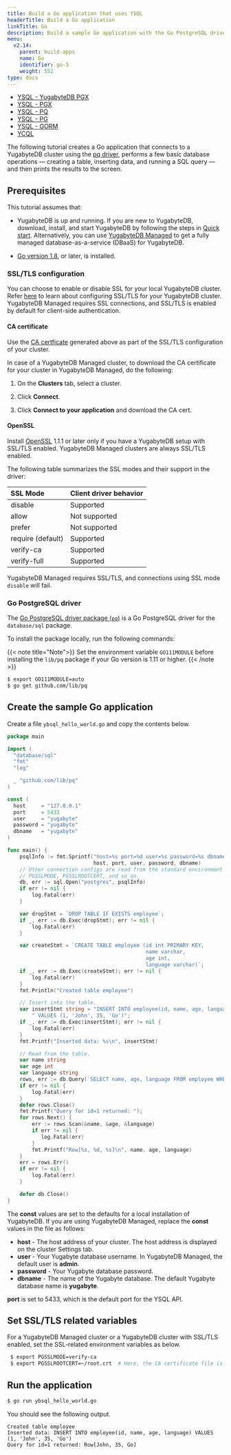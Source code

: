```yaml
---
title: Build a Go application that uses YSQL
headerTitle: Build a Go application
linkTitle: Go
description: Build a sample Go application with the Go PostgreSQL driver and perform basic database operations.
menu:
  v2.14:
    parent: build-apps
    name: Go
    identifier: go-3
    weight: 552
type: docs
---
```


<ul class="nav nav-tabs-alt nav-tabs-yb">
  <li>
    <a href="../ysql-yb-pgx/" class="nav-link">
      <i class="icon-postgres" aria-hidden="true"></i>
      YSQL - YugabyteDB PGX
    </a>
  </li>
  <li>
    <a href="../ysql-pgx/" class="nav-link">
      <i class="icon-postgres" aria-hidden="true"></i>
      YSQL - PGX
    </a>
  </li>
  <li >
    <a href="../ysql-pq/" class="nav-link active">
      <i class="icon-postgres" aria-hidden="true"></i>
      YSQL - PQ
    </a>
  </li>
  <li >
    <a href="../ysql-pg/" class="nav-link">
      <i class="icon-postgres" aria-hidden="true"></i>
      YSQL - PG
    </a>
  </li>
  <li >
    <a href="../ysql-gorm/" class="nav-link">
      <i class="icon-postgres" aria-hidden="true"></i>
      YSQL - GORM
    </a>
  </li>
  <li>
    <a href="../ycql/" class="nav-link">
      <i class="icon-cassandra" aria-hidden="true"></i>
      YCQL
    </a>
  </li>
</ul>

The following tutorial creates a Go application that connects to a YugabyteDB cluster using the [pq driver](https://godoc.org/github.com/lib/pq), performs a few basic database operations — creating a table, inserting data, and running a SQL query — and then prints the results to the screen.

## Prerequisites

This tutorial assumes that:

- YugabyteDB is up and running. If you are new to YugabyteDB, download, install, and start YugabyteDB by following the steps in [Quick start](/preview/tutorials/quick-start/). Alternatively, you can use [YugabyteDB Managed](http://cloud.yugabyte.com/register) to get a fully managed database-as-a-service (DBaaS) for YugabyteDB.

- [Go version 1.8](https://golang.org/dl/), or later, is installed.

### SSL/TLS configuration

You can choose to enable or disable SSL for your local YugabyteDB cluster. Refer [here](../../../../secure/tls-encryption/client-to-server/) to learn about configuring SSL/TLS for your YugabyteDB cluster. YugabyteDB Managed requires SSL connections, and SSL/TLS is enabled by default for client-side authentication.

#### CA certificate

Use the  [CA certficate](../../../../secure/tls-encryption/server-certificates/#generate-the-root-certificate-file) generated above as part of the SSL/TLS configuration of your cluster.

In case of a YugabyteDB Managed cluster, to download the CA certificate for your cluster in YugabyteDB Managed, do the following:

1. On the **Clusters** tab, select a cluster.

1. Click **Connect**.

1. Click **Connect to your application** and download the CA cert.

#### OpenSSL

Install [OpenSSL](https://www.openssl.org/) 1.1.1 or later only if you have a YugabyteDB setup with SSL/TLS enabled. YugabyteDB Managed clusters are always SSL/TLS enabled.

The following table summarizes the SSL modes and their support in the driver:

| SSL Mode | Client driver behavior |
| :--------- | :---------------- |
| disable | Supported |
| allow | Not supported |
| prefer | Not supported |
| require (default) | Supported |
| verify-ca | Supported |
| verify-full | Supported |

YugabyteDB Managed requires SSL/TLS, and connections using SSL mode `disable` will fail.

### Go PostgreSQL driver

The [Go PostgreSQL driver package (`pq`)](https://godoc.org/github.com/lib/pq) is a Go PostgreSQL driver for the `database/sql` package.

To install the package locally, run the following commands:

{{< note title="Note">}}
Set the  environment variable `GO111MODULE` before installing the `lib/pq` package if your Go version is 1.11 or higher.
{{< /note >}}

```sh
$ export GO111MODULE=auto
$ go get github.com/lib/pq
```

## Create the sample Go application

Create a file `ybsql_hello_world.go` and copy the contents below.

```go
package main

import (
  "database/sql"
  "fmt"
  "log"

  _ "github.com/lib/pq"
)

const (
  host     = "127.0.0.1"
  port     = 5433
  user     = "yugabyte"
  password = "yugabyte"
  dbname   = "yugabyte"
)

func main() {
    psqlInfo := fmt.Sprintf("host=%s port=%d user=%s password=%s dbname=%s",
                            host, port, user, password, dbname)
    // Other connection configs are read from the standard environment variables:
    // PGSSLMODE, PGSSLROOTCERT, and so on.
    db, err := sql.Open("postgres", psqlInfo)
    if err != nil {
        log.Fatal(err)
    }

    var dropStmt = `DROP TABLE IF EXISTS employee`;
    if _, err := db.Exec(dropStmt); err != nil {
        log.Fatal(err)
    }

    var createStmt = `CREATE TABLE employee (id int PRIMARY KEY,
                                             name varchar,
                                             age int,
                                             language varchar)`;
    if _, err := db.Exec(createStmt); err != nil {
        log.Fatal(err)
    }
    fmt.Println("Created table employee")

    // Insert into the table.
    var insertStmt string = "INSERT INTO employee(id, name, age, language)" +
        " VALUES (1, 'John', 35, 'Go')";
    if _, err := db.Exec(insertStmt); err != nil {
        log.Fatal(err)
    }
    fmt.Printf("Inserted data: %s\n", insertStmt)

    // Read from the table.
    var name string
    var age int
    var language string
    rows, err := db.Query(`SELECT name, age, language FROM employee WHERE id = 1`)
    if err != nil {
        log.Fatal(err)
    }
    defer rows.Close()
    fmt.Printf("Query for id=1 returned: ");
    for rows.Next() {
        err := rows.Scan(&name, &age, &language)
        if err != nil {
           log.Fatal(err)
        }
        fmt.Printf("Row[%s, %d, %s]\n", name, age, language)
    }
    err = rows.Err()
    if err != nil {
        log.Fatal(err)
    }

    defer db.Close()
}
```

The **const** values are set to the defaults for a local installation of YugabyteDB. If you are using YugabyteDB Managed, replace the **const** values in the file as follows:

- **host** - The host address of your cluster. The host address is displayed on the cluster Settings tab.
- **user** - Your Yugabyte database username. In YugabyteDB Managed, the default user is **admin**.
- **password** - Your Yugabyte database password.
- **dbname** - The name of the Yugabyte database. The default Yugabyte database name is **yugabyte**.

**port** is set to 5433, which is the default port for the YSQL API.

## Set SSL/TLS related variables

For a YugabyteDB Managed cluster or a YugabyteDB cluster with SSL/TLS enabled, set the SSL-related environment variables as below.

   ```sh
    $ export PGSSLMODE=verify-ca
    $ export PGSSLROOTCERT=~/root.crt  # Here, the CA certificate file is downloaded as `root.crt` under home directory. Modify your path accordingly.
   ```

## Run the application

```sh
$ go run ybsql_hello_world.go
```

You should see the following output.

```output
Created table employee
Inserted data: INSERT INTO employee(id, name, age, language) VALUES (1, 'John', 35, 'Go')
Query for id=1 returned: Row[John, 35, Go]
```
